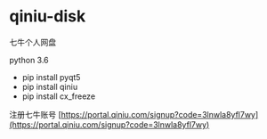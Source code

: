 ﻿# qiniu-disk
七牛个人网盘

python 3.6

- pip install pyqt5
- pip install qiniu
- pip install cx_freeze


注册七牛账号
[https://portal.qiniu.com/signup?code=3lnwla8yfl7wy](https://portal.qiniu.com/signup?code=3lnwla8yfl7wy)